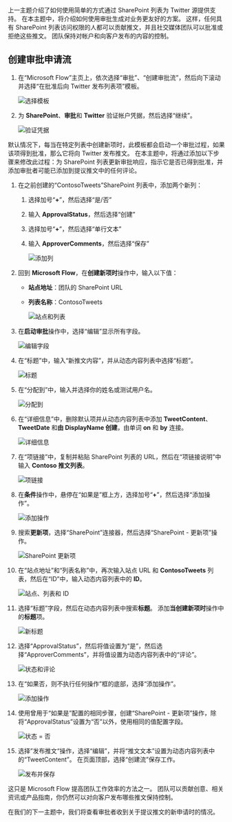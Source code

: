 上一主题介绍了如何使用简单的方式通过 SharePoint 列表为 Twitter 源提供支持。 在本主题中，将介绍如何使用审批生成对业务更友好的方案。 这样，任何具有 SharePoint 列表访问权限的人都可以贡献推文，并且社交媒体团队可以批准或拒绝这些推文。 团队保持对帐户和向客户发布的内容的控制。 

## <a name="create-an-approval-request-flow"></a>创建审批申请流
1. 在“Microsoft Flow”主页上，依次选择“审批”、“创建审批流”，然后向下滚动并选择“在批准后向 Twitter 发布列表项”模板。 
   
    ![选择模板](./media/learning-approval-center/create-approval.png)
2. 为 **SharePoint**、**审批**和 **Twitter** 验证帐户凭据，然后选择“继续”。 
   
    ![验证凭据](./media/learning-approval-center/verify-credentials.png)

默认情况下，每当在特定列表中创建新项时，此模板都会启动一个审批过程，如果该项得到批准，那么它将向 Twitter 发布推文。 在本主题中，将通过添加以下步骤来修改此过程：为 SharePoint 列表更新审批响应，指示它是否已得到批准，并添加审批者可能已添加到提议推文中的任何评论。 

1. 在之前创建的“ContosoTweets”SharePoint 列表中，添加两个新列：
   
   1. 选择加号“**+**”，然后选择“是/否”
   2. 输入 **ApprovalStatus**，然后选择“创建”
   3. 选择加号“**+**”，然后选择“单行文本”
   4. 输入 **ApproverComments**，然后选择“保存”
      
      ![添加列](./media/learning-approval-center/new-columns.png)
2. 回到 **Microsoft Flow**，在**创建新项时**操作中，输入以下值：
   
   * **站点地址**：团队的 SharePoint URL
   * **列表名称**：ContosoTweets
     
     ![站点和列表](./media/learning-approval-center/site-address.png)
3. 在**启动审批**操作中，选择“编辑”显示所有字段。 
   
    ![编辑字段](./media/learning-approval-center/edit-all-fields.png)
4. 在“标题”中，输入“新推文内容”，并从动态内容列表中选择“标题”。 
   
    ![标题](./media/learning-approval-center/tweet-title.png)
5. 在“分配到”中，输入并选择你的姓名或测试用户名。 
   
    ![分配到](./media/learning-approval-center/tweet-assigned-to.png)
6. 在“详细信息”中，删除默认项并从动态内容列表中添加 **TweetContent**、**TweetDate** 和**由 DisplayName 创建**，由单词 **on** 和 **by** 连接。 
   
    ![详细信息](./media/learning-approval-center/tweet-details.png)
7. 在“项链接”中，复制并粘贴 SharePoint 列表的 URL，然后在“项链接说明”中输入 **Contoso 推文列表**。 
   
    ![项链接](./media/learning-approval-center/tweet-item-link.png)
8. 在**条件**操作中，悬停在“如果是”框上方，选择加号“**+**”，然后选择“添加操作”。 
   
    ![添加操作](./media/learning-approval-center/add-an-action.png)
9. 搜索**更新项**，选择“SharePoint”连接器，然后选择“SharePoint - 更新项”操作。
   
    ![SharePoint 更新项](./media/learning-approval-center/update-item.png)
10. 在“站点地址”和“列表名称”中，再次输入站点 URL 和 **ContosoTweets** 列表，然后在“ID”中，输入动态内容列表中的 **ID**。 
    
     ![站点、列表和 ID](./media/learning-approval-center/address-list-id.png)
11. 选择“标题”字段，然后在动态内容列表中搜索**标题**。 添加**当创建新项时**操作中的**标题**项。 
    
     ![新标题](./media/learning-approval-center/add-title.png)
12. 选择“ApprovalStatus”，然后将值设置为“是”，然后选择“ApproverComments”，并将值设置为动态内容列表中的“评论”。 
    
     ![状态和评论](./media/learning-approval-center/approver-status.png)
13. 在“如果否，则不执行任何操作”框的底部，选择“添加操作”。
    
     ![添加操作](./media/learning-approval-center/add-a-no-action.png)
14. 使用曾用于“如果是”配置的相同步骤，创建“SharePoint - 更新项”操作，除将“ApprovalStatus”设置为“否”以外，使用相同的值配置字段。 
    
     ![状态 = 否](./media/learning-approval-center/status-no.png)
15. 选择”发布推文“操作，选择“编辑”，并将“推文文本”设置为动态内容列表中的“TweetContent”。  在页面顶部，选择“创建流”保存工作。 
    
     ![发布并保存](./media/learning-approval-center/post-tweet.png)

这只是 Microsoft Flow 提高团队工作效率的方法之一。 团队可以贡献创意、相关资讯或产品指南，你仍然可以对向客户发布哪些推文保持控制。

在我们的下一主题中，我们将查看审批者收到关于提议推文的新申请时的情况。 

